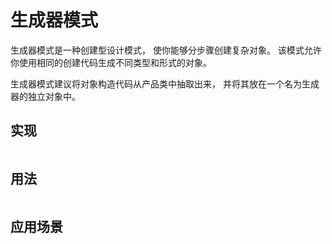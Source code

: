 # 生成器模式
生成器模式是一种创建型设计模式， 使你能够分步骤创建复杂对象。 该模式允许你使用相同的创建代码生成不同类型和形式的对象。

生成器模式建议将对象构造代码从产品类中抽取出来， 并将其放在一个名为生成器的独立对象中。



## 实现

```go

```

## 用法

```go

```

## 应用场景
